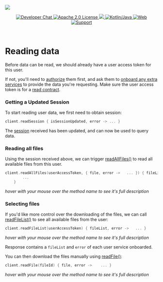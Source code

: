 ![](https://securedownloads.digi.me/partners/digime/SDKReadmeBanner.png)

<p align="center">
    <a href="https://developers.digi.me/slack/join">
        <img src="https://img.shields.io/badge/chat-slack-blueviolet.svg" alt="Developer Chat">
    </a>
    <a href="../../LICENSE">
        <img src="https://img.shields.io/badge/license-apache 2.0-blue.svg" alt="Apache 2.0 License">
    </a>
    <a href="#">
    	<img src="https://img.shields.io/badge/build-passing-brightgreen.svg">
    </a>
    <a href="https://kotlinlang.org">
        <img src="https://img.shields.io/badge/language-kotlin/java-ff69b4.svg" alt="Kotlin/Java">
    </a>
    <a href="https://developers.digi.me">
        <img src="https://img.shields.io/badge/web-digi.me-red.svg" alt="Web">
    </a>
    <a href="https://digime.freshdesk.com/support/home">
        <img src="https://img.shields.io/badge/support-freshdesk-721744.svg" alt="Support">
    </a>
</p>

<br>

# Reading data

Before data can be read, we should already have a user access token for this user.

If not, you'll need to [authorize](#) them first, and ask them to [onboard any extra services](#) to provide the data you're requesting. Make sure the user access token is for a [read contract](#).



### Getting a Updated Session

To start reading user data, we first need to obtain session:

```kotlin
client.readSession { isSessionUpdated, error ->	...	}
```

The [session](#) received has been updated, and can now be used to query data.



### Reading all files

Using the session received above, we can trigger [readAllFiles()](#) to read all available files from this user.

```kotlin
client.readAllFiles(userAccessToken, { file, error ->	...	}) { fileList, error ->
        ...
    }
```

*hover with your mouse over the method name to see it's full description*



### Selecting files

If you'd like more control over the downloading of the files, we can call [readFileList()](#) to see all available files from the user:

```kotlin
client.readFileList(userAccessToken) { fileList, error ->	...	}
```

*hover with your mouse over the method name to see it's full description*

Response contains a `fileList` and `error` of each user service onboarded.



You can then download the files manually using [readFile()](#):

```kotlin
client.readFile(fileId) { file, error ->	...	}
```

*hover with your mouse over the method name to see it's full description*